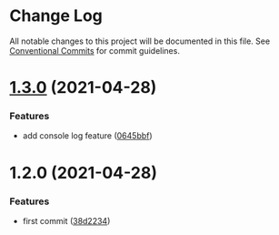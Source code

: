 # Change Log

All notable changes to this project will be documented in this file.
See [Conventional Commits](https://conventionalcommits.org) for commit guidelines.

# [1.3.0](https://github.com/gradinarot/lerna/compare/v1.2.0...v1.3.0) (2021-04-28)


### Features

* add console log feature ([0645bbf](https://github.com/gradinarot/lerna/commit/0645bbfb0f3bce0f186221e90b2fbdd03f483e86))





# 1.2.0 (2021-04-28)


### Features

* first commit ([38d2234](https://github.com/gradinarot/lerna/commit/38d2234905fc65318f0ac594ce0c19a90d98fe9e))
